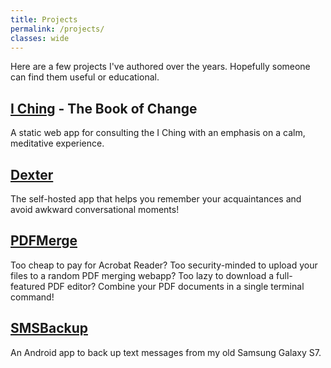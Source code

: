 ```yaml
---
title: Projects
permalink: /projects/
classes: wide
---
```


Here are a few projects I've authored over the years. Hopefully someone can find them useful or educational.

## [I Ching](https://www.johngerace.com/iching/) - The Book of Change

A static web app for consulting the I Ching with an emphasis on a calm, meditative experience.

## [Dexter](https://github.com/jgerace/dexter)

The self-hosted app that helps you remember your acquaintances and avoid awkward conversational moments!

## [PDFMerge](https://github.com/jgerace/pdfmerge)

Too cheap to pay for Acrobat Reader? Too security-minded to upload your files to a random PDF merging webapp? Too lazy to download a full-featured PDF editor? Combine your PDF documents in a single terminal command!

## [SMSBackup](https://github.com/jgerace/SMSBackup)

An Android app to back up text messages from my old Samsung Galaxy S7.
